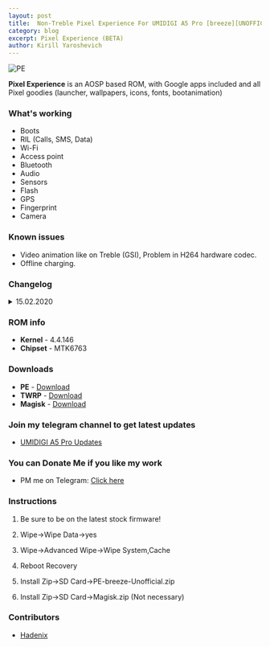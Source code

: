 ```yaml
---
layout: post
title:  Non-Treble Pixel Experience For UMIDIGI A5 Pro [breeze][UNOFFICIAL]
category: blog
excerpt: Pixel Experience (BETA)
author: Kirill Yaroshevich
---
```


![PE](http://Hadenix.github.io/images/PixelExperience.jpg)

**Pixel Experience** is an AOSP based ROM, with Google apps included and all Pixel goodies (launcher, wallpapers, icons, fonts, bootanimation)

### What's working
* Boots
* RIL (Calls, SMS, Data)
* Wi-Fi
* Access point
* Bluetooth
* Audio
* Sensors
* Flash
* GPS
* Fingerprint
* Camera

### Known issues
* Video animation like on Treble (GSI), Problem in H264 hardware codec.
* Offline charging.

### Changelog
<details>
<summary>15.02.2020</summary>
<p>February Security Patch 2020
<br>First build</p>
</details>

### ROM info
* **Kernel** - 4.4.146
* **Chipset** - MTK6763

### Downloads
* **PE** - [Download](https://sourceforge.net/projects/umidigi-mt6763-dev/files/ROM/Non-Treble/PixelExperience/)
* **TWRP** - [Download](https://sourceforge.net/projects/umidigi-mt6763-dev/files/TWRP/)
* **Magisk** - [Download](https://github.com/topjohnwu/Magisk/releases)

### Join my telegram channel to get latest updates
* [UMIDIGI A5 Pro Updates](https://t.me/UMIDIGIA5Pro)

### You can Donate Me if you like my work
* PM me on Telegram: [Click here](https://t.me/Hadenix)

### Instructions
1) Be sure to be on the latest stock firmware!

3) Wipe->Wipe Data->yes

2) Wipe->Advanced Wipe->Wipe System,Cache

4) Reboot Recovery

5) Install Zip->SD Card->PE-breeze-Unofficial.zip

6) Install Zip->SD Card->Magisk.zip (Not necessary)

### Contributors
* [Hadenix](https://t.me/Hadenix)
